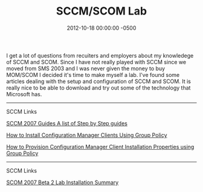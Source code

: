 ﻿---
layout: post
title:  SCCM/SCOM Lab
date:   2012-10-18 00:00:00 -0500
categories: IT
---






I get a lot of questions from recuiters and employers about my knowledege of SCCM and SCOM. Since I have not really played with SCCM since we moved from SMS 2003 and I was never given the money to buy MOM/SCOM I decided it's time to make myself a lab.
I've found some articles dealing with the setup and configuration of SCCM and SCOM. It is really nice to be able to download and try out some of the technology that Microsoft has.
<hr/>

SCCM Links

<a href="http://www.windows-noob.com/forums/index.php?/topic/1064-sccm-2007-guides/">SCCM 2007 Guides A list of Step by Step guides</a>

<a href="http://technet.microsoft.com/en-us/library/bb633010.aspx?ppud=4">How to Install Configuration Manager Clients Using Group Policy</a>

<a href="http://technet.microsoft.com/en-us/library/bb632469.aspx">How to Provision Configuration Manager Client Installation Properties using Group Policy</a>

<hr/>
SCCM Links

<a href="http://msmvps.com/blogs/daniel/archive/2006/06/06/99449.aspx">SCOM 2007 Beta 2 Lab Installation Summary
</a>


